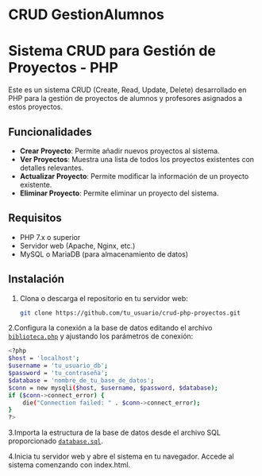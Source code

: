 # CRUD GestionAlumnos
# Sistema CRUD para Gestión de Proyectos - PHP

Este es un sistema CRUD (Create, Read, Update, Delete) desarrollado en PHP para la gestión de proyectos de alumnos y profesores asignados a estos proyectos.

## Funcionalidades

- **Crear Proyecto**: Permite añadir nuevos proyectos al sistema.
- **Ver Proyectos**: Muestra una lista de todos los proyectos existentes con detalles relevantes.
- **Actualizar Proyecto**: Permite modificar la información de un proyecto existente.
- **Eliminar Proyecto**: Permite eliminar un proyecto del sistema.

## Requisitos

- PHP 7.x o superior
- Servidor web (Apache, Nginx, etc.)
- MySQL o MariaDB (para almacenamiento de datos)

## Instalación

1. Clona o descarga el repositorio en tu servidor web:

   ```bash
   git clone https://github.com/tu_usuario/crud-php-proyectos.git

2.Configura la conexión a la base de datos editando el archivo [`biblioteca.php`](./Controlador/Config/biblioteca.php) y ajustando los parámetros de conexión:
```bash
<?php
$host = 'localhost';
$username = 'tu_usuario_db';
$password = 'tu_contraseña';
$database = 'nombre_de_tu_base_de_datos';
$conn = new mysqli($host, $username, $password, $database);
if ($conn->connect_error) {
    die("Connection failed: " . $conn->connect_error);
}
?>
```

3.Importa la estructura de la base de datos desde el archivo SQL proporcionado [`database.sql`](./Controlador/Dump/database.sql).

4.Inicia tu servidor web y abre el sistema en tu navegador. Accede al sistema comenzando con index.html.
